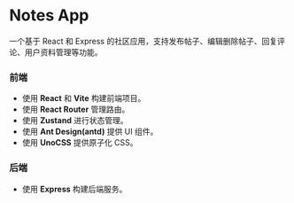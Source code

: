 # Notes App

一个基于 React 和 Express 的社区应用，支持发布帖子、编辑删除帖子、回复评论、用户资料管理等功能。

### 前端

- 使用 **React** 和 **Vite** 构建前端项目。
- 使用 **React Router** 管理路由。
- 使用 **Zustand** 进行状态管理。
- 使用 **Ant Design(antd)** 提供 UI 组件。
- 使用 **UnoCSS** 提供原子化 CSS。

### 后端

- 使用 **Express** 构建后端服务。
